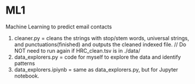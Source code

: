 # ML1
Machine Learning to predict email contacts

1) cleaner.py = cleans the strings with stop/stem words, universal strings, and punctuations(finished) and outputs the cleaned indexed file. 
   // Do NOT need to run again if HRC_clean.tsv is in ./data/
2) data_explorers.py = code for myself to explore the data and identify patterns
3) data_explorers.ipiynb = same as data_explorers.py, but for Jupyter notebook.